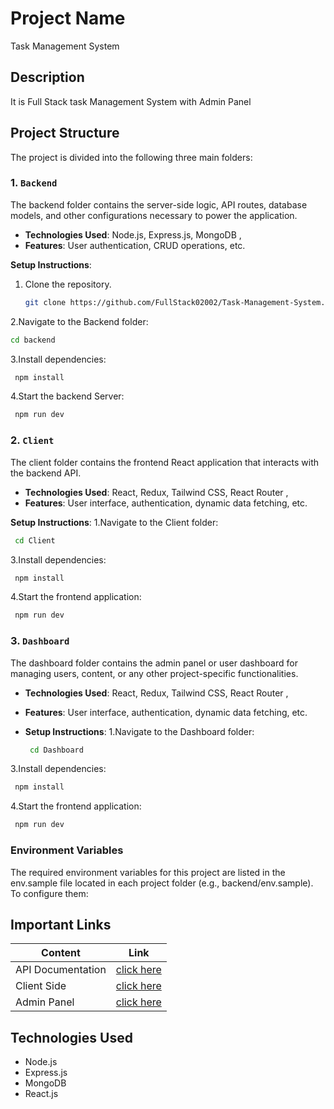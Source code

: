 # Project Name
Task Management System
## Description
It is Full Stack task Management System with Admin Panel 
## Project Structure

The project is divided into the following three main folders:

### 1. `Backend`

The backend folder contains the server-side logic, API routes, database models, and other configurations necessary to power the application.

- **Technologies Used**: Node.js, Express.js, MongoDB ,
- **Features**: User authentication, CRUD operations, etc.
  
**Setup Instructions**:

1. Clone the repository.
   ```bash
   git clone https://github.com/FullStack02002/Task-Management-System.git
   ```
2.Navigate to the Backend folder:
   ```bash
   cd backend
   ```
3.Install dependencies:
  ```bash
   npm install
  ```
4.Start the backend Server:
  ```bash
   npm run dev
  ```

### 2. `Client`
The client folder contains the frontend React application that interacts with the backend API.

- **Technologies Used**: React, Redux, Tailwind CSS, React Router ,
- **Features**: User interface, authentication, dynamic data fetching, etc.

**Setup Instructions**:
1.Navigate to the Client folder:
  ```bash
   cd Client
  ```
3.Install dependencies:
  ```bash
   npm install
  ```
4.Start the frontend application:
  ```bash
   npm run dev
  ```

### 3. `Dashboard`
The dashboard folder contains the admin panel or user dashboard for managing users, content, or any other project-specific functionalities.
- **Technologies Used**: React, Redux, Tailwind CSS, React Router ,
- **Features**: User interface, authentication, dynamic data fetching, etc.

- **Setup Instructions**:
1.Navigate to the Dashboard folder:
  ```bash
   cd Dashboard
  ```
3.Install dependencies:
  ```bash
   npm install
  ```
4.Start the frontend application:
  ```bash
   npm run dev
  ```

### Environment Variables
The required environment variables for this project are listed in the env.sample file located in each project folder (e.g., backend/env.sample). To configure them:

## Important Links
| Content            | Link          |
|--------------------|---------------|
| API Documentation  | [click here](https://documenter.getpostman.com/view/29398110/2sAYQfE9qj) |
| Client Side        | [click here](https://client-umber-kappa.vercel.app/) |
| Admin Panel        | [click here](https://dashboard-ebon-rho.vercel.app/) |

## Technologies Used
- Node.js
- Express.js
- MongoDB
- React.js



